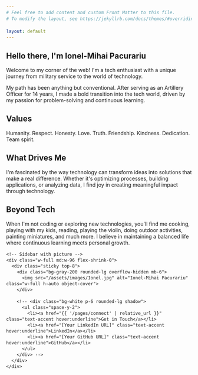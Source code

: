 ```yaml
---
# Feel free to add content and custom Front Matter to this file.
# To modify the layout, see https://jekyllrb.com/docs/themes/#overriding-theme-defaults

layout: default
---
```


<div class="max-w-7xl mx-auto">
  <div class="flex flex-col md:flex-row gap-12 items-start">
    <!-- Main content area -->
    <div class="prose prose-lg max-w-3xl">
      <h2 class="text-2xl font-semibold mb-4 mt-8">Hello there, I'm <span class="text-accent">Ionel-Mihai Pacurariu</span></h2>
      <p>Welcome to my corner of the web! I'm a tech enthusiast with a unique journey from military service to the world of technology. </p>
      <p>My path has been anything but conventional. After serving as an Artillery Officer for 14 years, I made a bold transition into the tech world, driven by my passion for problem-solving and continuous learning.</p>        
      <h2 class="text-2xl font-semibold mb-4 mt-8">Values</h2>
      <p>Humanity. Respect. Honesty. Love. Truth. Friendship. Kindness. Dedication. Team spirit.</p>      
      <h2 class="text-2xl font-semibold mb-4 mt-8">What Drives Me</h2>
      <p>I'm fascinated by the way technology can transform ideas into solutions that make a real difference. Whether it's optimizing processes, building applications, or analyzing data, I find joy in creating meaningful impact through technology.</p>      
      <h2 class="text-2xl font-semibold mb-4 mt-8">Beyond Tech</h2>
      <p class="mb-8">When I'm not coding or exploring new technologies, you'll find me cooking, playing with my kids, reading, playing the violin, doing outdoor activities, painting miniatures, and much more. I believe in maintaining a balanced life where continuous learning meets personal growth.</p>
    </div>
    
    <!-- Sidebar with picture -->
    <div class="w-full md:w-96 flex-shrink-0">
      <div class="sticky top-8">
        <div class="bg-gray-200 rounded-lg overflow-hidden mb-6">
          <img src="/assets/images/Ionel.jpg" alt="Ionel-Mihai Pacurariu" class="w-full h-auto object-cover">
        </div>
        
        <!-- <div class="bg-white p-6 rounded-lg shadow">
          <ul class="space-y-2">
            <li><a href="{{ '/pages/connect' | relative_url }}" class="text-accent hover:underline">Get in Touch</a></li>
            <li><a href="[Your LinkedIn URL]" class="text-accent hover:underline">LinkedIn</a></li>
            <li><a href="[Your GitHub URL]" class="text-accent hover:underline">GitHub</a></li>
          </ul>
        </div> -->
      </div>
    </div>
  </div>
</div>
